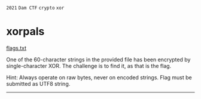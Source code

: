 `2021` `Dam CTF` `crypto` `xor`  

# xorpals
[flags.txt](./flags.txt)

One of the 60-character strings in the provided file has been encrypted by single-character XOR. The challenge is to find it, as that is the flag.

Hint: Always operate on raw bytes, never on encoded strings. Flag must be submitted as UTF8 string.
___
